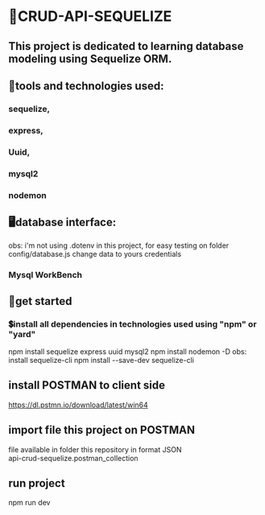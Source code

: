# 🤖CRUD-API-SEQUELIZE

## This project is dedicated to learning database modeling using Sequelize ORM.

## 🔧tools and technologies used:

### sequelize,

### express,

### Uuid,

### mysql2

### nodemon

## 🖥️database interface:

obs: i'm not using .dotenv in this project, for easy testing
on folder config/database.js change data to yours credentials

### Mysql WorkBench

## 🧩get started

### 💲install all dependencies in technologies used using "npm" or "yard"

npm install sequelize express uuid mysql2
npm install nodemon -D
obs: install sequelize-cli
npm install --save-dev sequelize-cli

## install POSTMAN to client side

https://dl.pstmn.io/download/latest/win64

## import file this project on POSTMAN

file available in folder this repository in format JSON <br>
api-crud-sequelize.postman_collection

## run project

npm run dev
